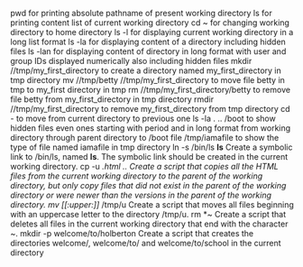 pwd for printing absolute pathname of present working directory
ls for printing content list of current working directory
cd ~ for changing working directory to home directory
ls -l for displaying current working directory in a long list format
ls -la for displaying content of a directory including hidden files
ls -lan for displaying content of  directory in long format with user and group IDs displayed numerically also including hidden files
mkdir //tmp/my_first_directory to create a directory named my_first_directory in tmp directory
mv //tmp/betty //tmp/my_first_directory to move file betty in tmp to my_first directory in tmp
rm //tmp/my_first_directory/betty to remove file betty from my_first_directory in tmp directory
rmdir //tmp/my_first_directory to remove my_first_directory from tmp directory
cd - to move from current directory to previous one
ls -la . .. /boot to show hidden files even ones starting with period and in long format from working directory through parent directory to /boot
file /tmp/iamafile to show the type of file named iamafile in tmp directory
ln -s /bin/ls __ls__ Create a symbolic link to /bin/ls, named __ls__. The symbolic link should be created in the current working directory.
cp -u *.html .. Create a script that copies all the HTML files from the current working directory to the parent of the working directory, but only copy files that did not exist in the parent of the working directory or were newer than the versions in the parent of the working directory.
mv [[:upper:]]* /tmp/u Create a script that moves all files beginning with an uppercase letter to the directory /tmp/u.
rm *~ Create a script that deletes all files in the current working directory that end with the character ~.
mkdir -p welcome/to/holberton Create a script that creates the directories welcome/, welcome/to/ and welcome/to/school in the current directory

